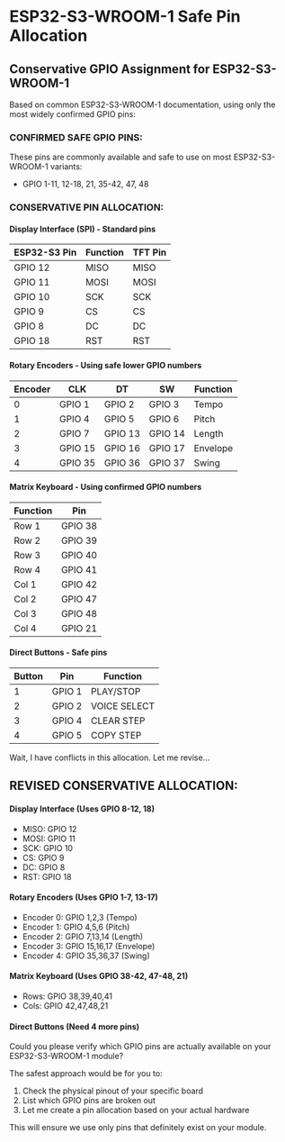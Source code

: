 # ESP32-S3-WROOM-1 Safe Pin Allocation

## Conservative GPIO Assignment for ESP32-S3-WROOM-1

Based on common ESP32-S3-WROOM-1 documentation, using only the most widely confirmed GPIO pins:

### CONFIRMED SAFE GPIO PINS:
These pins are commonly available and safe to use on most ESP32-S3-WROOM-1 variants:
- GPIO 1-11, 12-18, 21, 35-42, 47, 48

### CONSERVATIVE PIN ALLOCATION:

#### Display Interface (SPI) - Standard pins
| ESP32-S3 Pin | Function | TFT Pin |
|--------------|----------|---------|
| GPIO 12 | MISO | MISO |
| GPIO 11 | MOSI | MOSI |
| GPIO 10 | SCK | SCK |
| GPIO 9 | CS | CS |
| GPIO 8 | DC | DC |
| GPIO 18 | RST | RST |

#### Rotary Encoders - Using safe lower GPIO numbers
| Encoder | CLK | DT | SW | Function |
|---------|-----|----|----|----------|
| 0 | GPIO 1 | GPIO 2 | GPIO 3 | Tempo |
| 1 | GPIO 4 | GPIO 5 | GPIO 6 | Pitch |
| 2 | GPIO 7 | GPIO 13 | GPIO 14 | Length |
| 3 | GPIO 15 | GPIO 16 | GPIO 17 | Envelope |
| 4 | GPIO 35 | GPIO 36 | GPIO 37 | Swing |

#### Matrix Keyboard - Using confirmed GPIO numbers
| Function | Pin |
|----------|-----|
| Row 1 | GPIO 38 |
| Row 2 | GPIO 39 |
| Row 3 | GPIO 40 |
| Row 4 | GPIO 41 |
| Col 1 | GPIO 42 |
| Col 2 | GPIO 47 |
| Col 3 | GPIO 48 |
| Col 4 | GPIO 21 |

#### Direct Buttons - Safe pins
| Button | Pin | Function |
|--------|-----|----------|
| 1 | GPIO 1 | PLAY/STOP |
| 2 | GPIO 2 | VOICE SELECT |
| 3 | GPIO 4 | CLEAR STEP |
| 4 | GPIO 5 | COPY STEP |

Wait, I have conflicts in this allocation. Let me revise...

## REVISED CONSERVATIVE ALLOCATION:

#### Display Interface (Uses GPIO 8-12, 18)
- MISO: GPIO 12
- MOSI: GPIO 11  
- SCK: GPIO 10
- CS: GPIO 9
- DC: GPIO 8
- RST: GPIO 18

#### Rotary Encoders (Uses GPIO 1-7, 13-17)
- Encoder 0: GPIO 1,2,3 (Tempo)
- Encoder 1: GPIO 4,5,6 (Pitch)  
- Encoder 2: GPIO 7,13,14 (Length)
- Encoder 3: GPIO 15,16,17 (Envelope)
- Encoder 4: GPIO 35,36,37 (Swing)

#### Matrix Keyboard (Uses GPIO 38-42, 47-48, 21)
- Rows: GPIO 38,39,40,41
- Cols: GPIO 42,47,48,21

#### Direct Buttons (Need 4 more pins)
Could you please verify which GPIO pins are actually available on your ESP32-S3-WROOM-1 module? 

The safest approach would be for you to:
1. Check the physical pinout of your specific board
2. List which GPIO pins are broken out
3. Let me create a pin allocation based on your actual hardware

This will ensure we use only pins that definitely exist on your module.